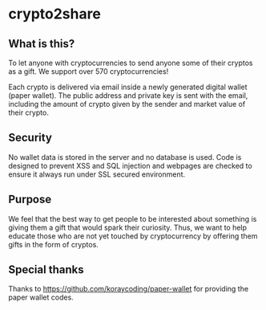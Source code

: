 # crypto2share

## What is this?
To let anyone with cryptocurrencies to send anyone some of their cryptos as a gift. We support over 570 cryptocurrencies!

Each crypto is delivered via email inside a newly generated digital wallet (paper wallet). The public address and private key is sent with the email, including the amount of crypto given by the sender and market value of their crypto.

## Security
No wallet data is stored in the server and no database is used. Code is designed to prevent XSS and SQL injection and webpages are checked to ensure it always run under SSL secured environment.

## Purpose
We feel that the best way to get people to be interested about something is giving them a gift that would spark their curiosity. Thus, we want to help educate those who are not yet touched by cryptocurrency by offering them gifts in the form of cryptos. 

## Special thanks
Thanks to https://github.com/koraycoding/paper-wallet for providing the paper wallet codes.
